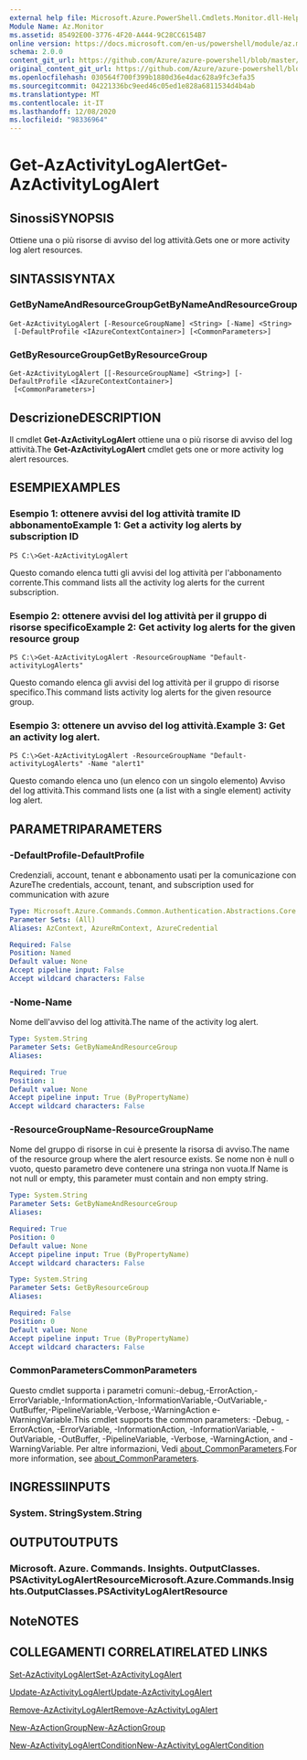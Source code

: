 ```yaml
---
external help file: Microsoft.Azure.PowerShell.Cmdlets.Monitor.dll-Help.xml
Module Name: Az.Monitor
ms.assetid: 85492E00-3776-4F20-A444-9C28CC6154B7
online version: https://docs.microsoft.com/en-us/powershell/module/az.monitor/get-azactivitylogalert
schema: 2.0.0
content_git_url: https://github.com/Azure/azure-powershell/blob/master/src/Monitor/Monitor/help/Get-AzActivityLogAlert.md
original_content_git_url: https://github.com/Azure/azure-powershell/blob/master/src/Monitor/Monitor/help/Get-AzActivityLogAlert.md
ms.openlocfilehash: 030564f700f399b1880d36e4dac628a9fc3efa35
ms.sourcegitcommit: 04221336bc9eed46c05ed1e828a6811534d4b4ab
ms.translationtype: MT
ms.contentlocale: it-IT
ms.lasthandoff: 12/08/2020
ms.locfileid: "98336964"
---
```

# <span data-ttu-id="fac5c-101">Get-AzActivityLogAlert</span><span class="sxs-lookup"><span data-stu-id="fac5c-101">Get-AzActivityLogAlert</span></span>

## <span data-ttu-id="fac5c-102">Sinossi</span><span class="sxs-lookup"><span data-stu-id="fac5c-102">SYNOPSIS</span></span>
<span data-ttu-id="fac5c-103">Ottiene una o più risorse di avviso del log attività.</span><span class="sxs-lookup"><span data-stu-id="fac5c-103">Gets one or more activity log alert resources.</span></span>

## <span data-ttu-id="fac5c-104">SINTASSI</span><span class="sxs-lookup"><span data-stu-id="fac5c-104">SYNTAX</span></span>

### <span data-ttu-id="fac5c-105">GetByNameAndResourceGroup</span><span class="sxs-lookup"><span data-stu-id="fac5c-105">GetByNameAndResourceGroup</span></span>
```
Get-AzActivityLogAlert [-ResourceGroupName] <String> [-Name] <String>
 [-DefaultProfile <IAzureContextContainer>] [<CommonParameters>]
```

### <span data-ttu-id="fac5c-106">GetByResourceGroup</span><span class="sxs-lookup"><span data-stu-id="fac5c-106">GetByResourceGroup</span></span>
```
Get-AzActivityLogAlert [[-ResourceGroupName] <String>] [-DefaultProfile <IAzureContextContainer>]
 [<CommonParameters>]
```

## <span data-ttu-id="fac5c-107">Descrizione</span><span class="sxs-lookup"><span data-stu-id="fac5c-107">DESCRIPTION</span></span>
<span data-ttu-id="fac5c-108">Il cmdlet **Get-AzActivityLogAlert** ottiene una o più risorse di avviso del log attività.</span><span class="sxs-lookup"><span data-stu-id="fac5c-108">The **Get-AzActivityLogAlert** cmdlet gets one or more activity log alert resources.</span></span>

## <span data-ttu-id="fac5c-109">ESEMPI</span><span class="sxs-lookup"><span data-stu-id="fac5c-109">EXAMPLES</span></span>

### <span data-ttu-id="fac5c-110">Esempio 1: ottenere avvisi del log attività tramite ID abbonamento</span><span class="sxs-lookup"><span data-stu-id="fac5c-110">Example 1: Get a activity log alerts by subscription ID</span></span>
```
PS C:\>Get-AzActivityLogAlert
```

<span data-ttu-id="fac5c-111">Questo comando elenca tutti gli avvisi del log attività per l'abbonamento corrente.</span><span class="sxs-lookup"><span data-stu-id="fac5c-111">This command lists all the activity log alerts for the current subscription.</span></span>

### <span data-ttu-id="fac5c-112">Esempio 2: ottenere avvisi del log attività per il gruppo di risorse specifico</span><span class="sxs-lookup"><span data-stu-id="fac5c-112">Example 2: Get activity log alerts for the given resource group</span></span>
```
PS C:\>Get-AzActivityLogAlert -ResourceGroupName "Default-activityLogAlerts"
```

<span data-ttu-id="fac5c-113">Questo comando elenca gli avvisi del log attività per il gruppo di risorse specifico.</span><span class="sxs-lookup"><span data-stu-id="fac5c-113">This command lists activity log alerts for the given resource group.</span></span>

### <span data-ttu-id="fac5c-114">Esempio 3: ottenere un avviso del log attività.</span><span class="sxs-lookup"><span data-stu-id="fac5c-114">Example 3: Get an activity log alert.</span></span>
```
PS C:\>Get-AzActivityLogAlert -ResourceGroupName "Default-activityLogAlerts" -Name "alert1"
```

<span data-ttu-id="fac5c-115">Questo comando elenca uno (un elenco con un singolo elemento) Avviso del log attività.</span><span class="sxs-lookup"><span data-stu-id="fac5c-115">This command lists one (a list with a single element) activity log alert.</span></span>

## <span data-ttu-id="fac5c-116">PARAMETRI</span><span class="sxs-lookup"><span data-stu-id="fac5c-116">PARAMETERS</span></span>

### <span data-ttu-id="fac5c-117">-DefaultProfile</span><span class="sxs-lookup"><span data-stu-id="fac5c-117">-DefaultProfile</span></span>
<span data-ttu-id="fac5c-118">Credenziali, account, tenant e abbonamento usati per la comunicazione con Azure</span><span class="sxs-lookup"><span data-stu-id="fac5c-118">The credentials, account, tenant, and subscription used for communication with azure</span></span>

```yaml
Type: Microsoft.Azure.Commands.Common.Authentication.Abstractions.Core.IAzureContextContainer
Parameter Sets: (All)
Aliases: AzContext, AzureRmContext, AzureCredential

Required: False
Position: Named
Default value: None
Accept pipeline input: False
Accept wildcard characters: False
```

### <span data-ttu-id="fac5c-119">-Nome</span><span class="sxs-lookup"><span data-stu-id="fac5c-119">-Name</span></span>
<span data-ttu-id="fac5c-120">Nome dell'avviso del log attività.</span><span class="sxs-lookup"><span data-stu-id="fac5c-120">The name of the activity log alert.</span></span>

```yaml
Type: System.String
Parameter Sets: GetByNameAndResourceGroup
Aliases:

Required: True
Position: 1
Default value: None
Accept pipeline input: True (ByPropertyName)
Accept wildcard characters: False
```

### <span data-ttu-id="fac5c-121">-ResourceGroupName</span><span class="sxs-lookup"><span data-stu-id="fac5c-121">-ResourceGroupName</span></span>
<span data-ttu-id="fac5c-122">Nome del gruppo di risorse in cui è presente la risorsa di avviso.</span><span class="sxs-lookup"><span data-stu-id="fac5c-122">The name of the resource group where the alert resource exists.</span></span>
<span data-ttu-id="fac5c-123">Se nome non è null o vuoto, questo parametro deve contenere una stringa non vuota.</span><span class="sxs-lookup"><span data-stu-id="fac5c-123">If Name is not null or empty, this parameter must contain and non empty string.</span></span>

```yaml
Type: System.String
Parameter Sets: GetByNameAndResourceGroup
Aliases:

Required: True
Position: 0
Default value: None
Accept pipeline input: True (ByPropertyName)
Accept wildcard characters: False
```

```yaml
Type: System.String
Parameter Sets: GetByResourceGroup
Aliases:

Required: False
Position: 0
Default value: None
Accept pipeline input: True (ByPropertyName)
Accept wildcard characters: False
```

### <span data-ttu-id="fac5c-124">CommonParameters</span><span class="sxs-lookup"><span data-stu-id="fac5c-124">CommonParameters</span></span>
<span data-ttu-id="fac5c-125">Questo cmdlet supporta i parametri comuni:-debug,-ErrorAction,-ErrorVariable,-InformationAction,-InformationVariable,-OutVariable,-OutBuffer,-PipelineVariable,-Verbose,-WarningAction e-WarningVariable.</span><span class="sxs-lookup"><span data-stu-id="fac5c-125">This cmdlet supports the common parameters: -Debug, -ErrorAction, -ErrorVariable, -InformationAction, -InformationVariable, -OutVariable, -OutBuffer, -PipelineVariable, -Verbose, -WarningAction, and -WarningVariable.</span></span> <span data-ttu-id="fac5c-126">Per altre informazioni, Vedi [about_CommonParameters](http://go.microsoft.com/fwlink/?LinkID=113216).</span><span class="sxs-lookup"><span data-stu-id="fac5c-126">For more information, see [about_CommonParameters](http://go.microsoft.com/fwlink/?LinkID=113216).</span></span>

## <span data-ttu-id="fac5c-127">INGRESSI</span><span class="sxs-lookup"><span data-stu-id="fac5c-127">INPUTS</span></span>

### <span data-ttu-id="fac5c-128">System. String</span><span class="sxs-lookup"><span data-stu-id="fac5c-128">System.String</span></span>

## <span data-ttu-id="fac5c-129">OUTPUT</span><span class="sxs-lookup"><span data-stu-id="fac5c-129">OUTPUTS</span></span>

### <span data-ttu-id="fac5c-130">Microsoft. Azure. Commands. Insights. OutputClasses. PSActivityLogAlertResource</span><span class="sxs-lookup"><span data-stu-id="fac5c-130">Microsoft.Azure.Commands.Insights.OutputClasses.PSActivityLogAlertResource</span></span>

## <span data-ttu-id="fac5c-131">Note</span><span class="sxs-lookup"><span data-stu-id="fac5c-131">NOTES</span></span>

## <span data-ttu-id="fac5c-132">COLLEGAMENTI CORRELATI</span><span class="sxs-lookup"><span data-stu-id="fac5c-132">RELATED LINKS</span></span>

[<span data-ttu-id="fac5c-133">Set-AzActivityLogAlert</span><span class="sxs-lookup"><span data-stu-id="fac5c-133">Set-AzActivityLogAlert</span></span>](./Set-AzActivityLogAlert.md)

[<span data-ttu-id="fac5c-134">Update-AzActivityLogAlert</span><span class="sxs-lookup"><span data-stu-id="fac5c-134">Update-AzActivityLogAlert</span></span>](./Update-AzActivityLogAlert.md)

[<span data-ttu-id="fac5c-135">Remove-AzActivityLogAlert</span><span class="sxs-lookup"><span data-stu-id="fac5c-135">Remove-AzActivityLogAlert</span></span>](./Remove-AzActivityLogAlert.md)

[<span data-ttu-id="fac5c-136">New-AzActionGroup</span><span class="sxs-lookup"><span data-stu-id="fac5c-136">New-AzActionGroup</span></span>](./New-AzActionGroup.md)

[<span data-ttu-id="fac5c-137">New-AzActivityLogAlertCondition</span><span class="sxs-lookup"><span data-stu-id="fac5c-137">New-AzActivityLogAlertCondition</span></span>](./New-AzActivityLogAlertCondition.md)
